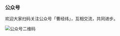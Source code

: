 ### 公众号
欢迎大家扫码关注公众号「曹经纬」，互相交流，共同进步。

![公众号二维码](https://github.com/jingweitz/strategy-joinquant/image/gzh.jpg)
